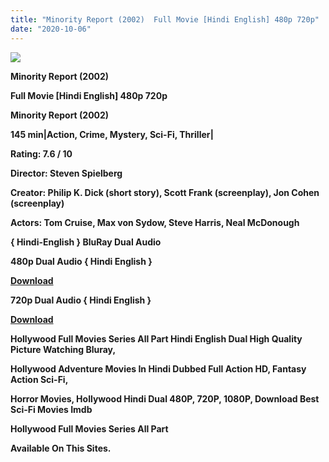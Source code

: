 ```yaml
---
title: "Minority Report (2002)  Full Movie [Hindi English] 480p 720p"
date: "2020-10-06"
---
```


[**![](https://1.bp.blogspot.com/-DlbDrfQZdHQ/X0IUCQDHYXI/AAAAAAAAEjA/gFrzxE-MFlQXuCpku9wlPh-LnnfRAV3OgCLcBGAsYHQ/s1600/images{2deb609f52c527dc8b4fbab26c6d0bae2964b23de7178cabf97238dc1868ff55}252834{2deb609f52c527dc8b4fbab26c6d0bae2964b23de7178cabf97238dc1868ff55}2529.webp)**](https://1.bp.blogspot.com/-DlbDrfQZdHQ/X0IUCQDHYXI/AAAAAAAAEjA/gFrzxE-MFlQXuCpku9wlPh-LnnfRAV3OgCLcBGAsYHQ/s1600/images{2deb609f52c527dc8b4fbab26c6d0bae2964b23de7178cabf97238dc1868ff55}252834{2deb609f52c527dc8b4fbab26c6d0bae2964b23de7178cabf97238dc1868ff55}2529.webp)

 **Minority Report (2002)**

**Full Movie \[Hindi English\] 480p 720p** 

**Minority Report (2002)**

**145 min|Action, Crime, Mystery, Sci-Fi, Thriller|**

**Rating: 7.6 / 10** 

**Director: Steven Spielberg**

**Creator: Philip K. Dick (short story), Scott Frank (screenplay), Jon Cohen (screenplay)**

**Actors: Tom Cruise, Max von Sydow, Steve Harris, Neal McDonough**

**{ Hindi-English } BluRay Dual Audio**

**480p Dual Audio { Hindi English }**

[**Download**](https://myglinks.xyz/8649)

**720p Dual Audio { Hindi English }**

[**Download**](https://myglinks.xyz/8650)

**Hollywood Full Movies Series All Part Hindi English Dual High Quality Picture Watching Bluray,**

 **Hollywood Adventure Movies In Hindi Dubbed Full Action HD, Fantasy Action Sci-Fi,**

**Horror Movies, Hollywood Hindi Dual 480P, 720P, 1080P, Download Best Sci-Fi Movies Imdb** 

**Hollywood Full Movies Series All Part**

**Available On This Sites.**
